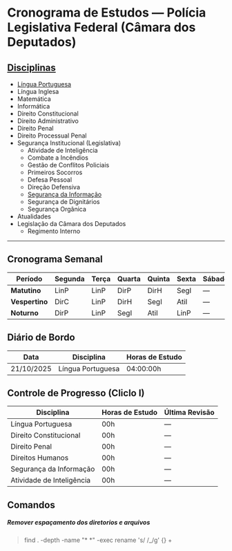 # Cronograma de Estudos — Polícia Legislativa Federal (Câmara dos Deputados)

## [Disciplinas](../a_cronograma/disciplinas.md)

* [Língua Portuguesa](../b_disciplinas/a_modulo_basico/a_lingua_portuguesa/lingua_portuguesa.md)
* Língua Inglesa  
* Matemática  
* Informática  
* Direito Constitucional  
* Direito Administrativo  
* Direito Penal  
* Direito Processual Penal  
* Segurança Institucional (Legislativa)  
    * Atividade de Inteligência
    * Combate a Incêndios
    * Gestão de Conflitos Policiais
    * Primeiros Socorros
    * Defesa Pessoal
    * Direção Defensiva
    * [Segurança da Informação](../b_disciplinas/c_modulo_especialista/seguranca_da_informacao/seguranca_da_informacao.md)
    * Segurança de Dignitários
    * Segurança Orgânica  
* Atualidades  
* Legislação da Câmara dos Deputados
    * Regimento Interno

---

## Cronograma Semanal

|Período|Segunda|Terça|Quarta|Quinta|Sexta|Sábado|Domingo|
|---|---|---|---|----|---|---|---|
|**Matutino**|LinP|LinP|DirP|DirH|SegI|—|LinP|
| **Vespertino**|DirC|LinP|DirH|SegI|AtiI|—|DirC|
| **Noturno**|DirP|LinP|SegI|AtiI|LinP|—|DirP|

## Diário de Bordo

|Data|Disciplina|Horas de Estudo|
|---|---|---|
|21/10/2025|Língua Portuguesa|04:00:00h|

## Controle de Progresso (Cliclo I)

| Disciplina | Horas de Estudo | Última Revisão |
|---|---|---|
|Língua Portuguesa|00h|—|
|Direito Constitucional|00h|—|
|Direito Penal|00h|—|
|Direitos Humanos|00h|—|
|Segurança da Informação|00h|—|
|Atividade de Inteligência|00h|—|

## Comandos

##### Remover espaçamento dos diretorios e arquivos
> find . -depth -name "* *" -exec rename 's/ /_/g' {} +
